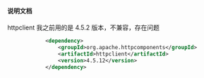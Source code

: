#### 说明文档


httpclient 我之前用的是 4.5.2 版本，不兼容，存在问题

```xml
            <dependency>
                <groupId>org.apache.httpcomponents</groupId>
                <artifactId>httpclient</artifactId>
                <version>4.5.12</version>
            </dependency>
```